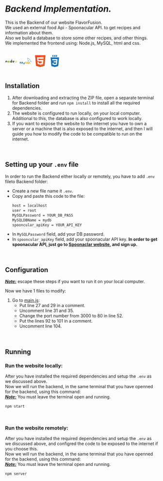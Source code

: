 # ***Backend Implementation.***

This is the Backend of our website FlavorFusion.<br> 
We used an external food Api - Spoonacular API. to get recipes and information about them.<br>
Also we build a database to store some other recipes, and other things.<br>
We implemented the frontend using: Node.js, MySQL, html and css.<br><br>

<img src="https://github.com/devicons/devicon/blob/master/icons/nodejs/nodejs-original-wordmark.svg" title="NodeJS" alt="NodeJS" width="40" height="40"/>&nbsp;
<img src="https://github.com/devicons/devicon/blob/master/icons/mysql/mysql-original-wordmark.svg" title="MySQL"  alt="MySQL" width="40" height="40"/>&nbsp;
<img src="https://github.com/devicons/devicon/blob/master/icons/html5/html5-original.svg" title="HTML5" alt="HTML" width="40" height="40"/>&nbsp;
<img src="https://github.com/devicons/devicon/blob/master/icons/css3/css3-plain-wordmark.svg" title="CSS3" alt="CSS" width="40" height="40"/>&nbsp;
<br><br>



## Installation

1. After downloading and extracting the ZIP file, open a separate terminal for Backend folder and run `npm install` to install all the required dependencies.
2. The website is configured to run locally, on your local computer. Additional to this, the database is also configured to work locally.
3. If you want to expose the website to the internet you have to own a server or a machine that is also exposed to the internet, and then I will guide you how to modify the code to be compatible to run on the internet.<br><br><br>



## Setting up your `.env` file
In order to run the Backend either locally or remotely, you have to add `.env` fileto Backend folder:<br>
* Create a new file name it `.env`.
* Copy and paste this code to the file:
    ```
    host = localhost
    user = root
    MySQLPassword = YOUR_DB_PASS
    MySQLDBName = mydb
    spooncular_apiKey = YOUR_API_KEY
    ```
* In `MySQLPassword` field, add your DB password.
* In `spooncular_apiKey` field, add your spoonacular API key. **In order to get spoonacular API, just go to [Spoonaclar website](https://spoonacular.com/food-api), and sign up.** <br><br><br>



## Configuration
<u>***Note:***</u> escape these steps if you want to run it on your local computer.<br>

Now we have 1 files to modify:
1. Go to [main.js](https://github.com/eliyaballout/Recipes-Website---Full-Stack-Project/blob/main/Backend/main.js):
   * Put line 27 and 29 in a comment.
   * Uncomment line 31 and 35.
   * Change the port number from 3000 to 80 in line 52.
   * Put the lines 92 to 101 in a comment.
   * Uncomment line 104. <br><br><br>



## Running
### Run the website locally:
After you have installed the required dependencies and setup the `.env` as we discussed above. <br>
Now we will run the backend, in the same terminal that you have openned for the backend, using this command:<br>
<u>***Note:***</u> You must leave the terminal open and running.<br>
```
npm start
```
<br>


### Run the website remotely:
After you have installed the required dependencies and setup the `.env` as we discussed above, and configred the code to be exposed to the internet if you choose this. <br>
Now we will run the backend, in the same terminal that you have openned for the backend, using this command:<br>
<u>***Note:***</u> You must leave the terminal open and running.<br>
```
npm server
```